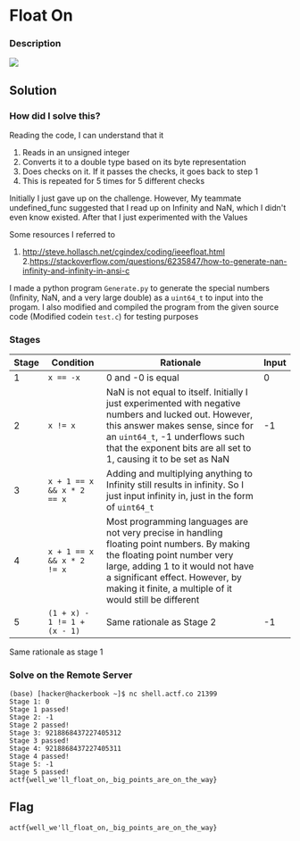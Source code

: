 # Float On

### Description

![](Description.png)

## Solution

### How did I solve this?

Reading the code, I can understand that it
1. Reads in an unsigned integer
2. Converts it to a double type based on its byte representation
3. Does checks on it. If it passes the checks, it goes back to step 1
4. This is repeated for 5 times for 5 different checks

Initially I just gave up on the challenge. However, My teammate undefined_func suggested that I read up on Infinity and NaN, which I didn't even know existed. After that I just experimented with the Values

Some resources I referred to

1. http://steve.hollasch.net/cgindex/coding/ieeefloat.html
2.https://stackoverflow.com/questions/6235847/how-to-generate-nan-infinity-and-infinity-in-ansi-c

I made a python program `Generate.py` to generate the special numbers (Infinity, NaN, and a very large double) as a `uint64_t` to input into the progam. I also modified and compiled the program from the given source code (Modified codein `test.c`) for testing purposes

### Stages

Stage | Condition | Rationale | Input
--|--|--|--
1 | `x == -x` | 0 and -0 is equal | 0
2 | `x != x` | NaN is not equal to  itself. Initially I just experimented with negative numbers and lucked out. However, this answer makes sense, since for an `uint64_t`, -1 underflows such that the exponent bits are all set to 1, causing it to be set as NaN | -1
3 | `x + 1 == x && x * 2 == x` | Adding and multiplying anything to Infinity still results in infinity. So I just input infinity in, just in the form of `uint64_t` |
4 | `x + 1 == x && x * 2 != x` | Most programming languages are not very precise in handling floating point numbers. By making the floating point number very large, adding 1 to it would not have a significant effect. However, by making it finite, a multiple of it would still be different
5 | `(1 + x) - 1 != 1 + (x - 1)` | Same rationale as Stage 2 | -1
Same rationale as stage 1

### Solve on the Remote Server

```
(base) [hacker@hackerbook ~]$ nc shell.actf.co 21399
Stage 1: 0
Stage 1 passed!
Stage 2: -1
Stage 2 passed!
Stage 3: 9218868437227405312
Stage 3 passed!
Stage 4: 9218868437227405311
Stage 4 passed!
Stage 5: -1
Stage 5 passed!
actf{well_we'll_float_on,_big_points_are_on_the_way}
```

## Flag

`actf{well_we'll_float_on,_big_points_are_on_the_way}`
